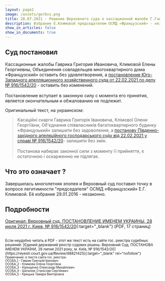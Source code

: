 ```yaml
---
layout: page2
image: /assets/gerbvs.png
title: 28.07.2021 - Решение Верховного суда о кассационной жалобе Г.Гаврика и Е.Климовой
description: Избрание Е.Климовой председателем ОСМД «Французский» - незаконно
show_in_articles: false
show_in_documents: true
---
```


## Суд постановил
Кассационные жалобы Гаврика Григория Ивановича, Климовой Елены Георгиевны, Объединения совладельцев многоквартирного дома «Французский» оставить без удовлетворения, а [постановление Юго-Западного апелляционного хозяйственного суда от 22.02.2021 по делу № 916/1542/20](/2021/02/22/postanova-suda.html) - оставить без изменений. 
<br><br>
Постановление вступает в законную силу с момента его принятия, является окончательным и обжалованию не подлежит. 

Оригинальный текст, на украинском:
> Касаційні скарги Гаврика Григорія Івановича, Клімової Олени Георгіївни, Об'єднання співвласників багатоквартирного будинку «Французький» залишити без задоволення, а [постанову Південно-західного апеляційного господарського суду від 22.02.2021 у справі № 916/1542/20](/2021/02/22/postanova-suda.html)- залишити без змін.
<br><br>
Постанова набирає законної сили з моменту її прийняття, є остаточною і оскарженню не підлягає.

## Что это означает ?
Завершилась многолетняя эпопея и Верховный суд поставил точку в вопросе легитимности "председателя" ОСМД «Французский» Е.Г. Климовой. Её избрание 29.01.2016 - незаконно.

## Подробности
[Оригинал: Верховный суд, ПОСТАНОВЛЕНИЕ ИМЕНЕМ УКРАИНЫ, 28 июля 2021 г. Киев, № 916/1542/20](/assets/2021-07-28-postanova-verhovnogo-suda.pdf){:target="_blank"} (PDF, 17 страниц)

<br>
<small>Если неудобно читать в PDF - этот же текст есть на сайте гос. реестра судебных решений: 
[Єдиний державний реєстр судових рішень: Верховний Суд, ПОСТАНОВА ІМЕНЕМ УКРАЇНИ, 28 липня 2021 року, м. Київ, № 916/1542/20](https://reyestr.court.gov.ua/Review/98821425){:target="_blank" rel="nofollow"} 
<br>
<small>
Примечание: в тексте сайта гос. реестра:<br>
ОСОБА_1 - Гаврик Григорій Іванович<br>
ОСОБА_2 - Климова Олена Георгіївна<br>
ОСОБА_3 - Кірющенко Олександр Михайлович<br>
ОСОБА_4 - Шаталюк Станіслав Сергійович<br>
ОСОБА_5 - Крицька Тамара Викторовна<br>
</small>
</small>

